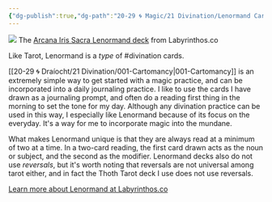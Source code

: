 ```yaml
---
{"dg-publish":true,"dg-path":"20-29 🌀 Magic/21 Divination/Lenormand Cards/Lenormand Cards.md","dg-permalink":"lenormand","permalink":"/lenormand/","title":"Lenormand Cards","tags":["learninpublic"],"noteIcon":"","created":"2023-08-22T17:01:12","updated":"2023-08-24T22:42:39.545-04:00"}
---
```



![](https://i.imgur.com/oalw6MG.jpg)
The [Arcana Iris Sacra Lenormand deck](https://labyrinthos.co/collections/lenormand-cards/products/arcana-iris-sacra-lenormand-deck) from Labyrinthos.co

Like Tarot, Lenormand is a *type* of #divination cards. 

[[20-29 🌀 Draíocht/21 Divination/001-Cartomancy\|001-Cartomancy]] is an extremely simple way to get started with a magic practice, and can be incorporated into a daily journaling practice. I like to use the cards I have drawn as a journaling prompt, and often do a reading first thing in the morning to set the tone for my day. Although any divination practice can be used in this way, I especially like Lenormand because of its focus on the everyday. It's a way for me to incorporate magic into the mundane.

What makes Lenormand unique is that they are always read at a minimum of two at a time. In a two-card reading, the first card drawn acts as the noun or subject, and the second as the modifier. Lenormand decks also do not use *reversals*, but it's worth noting that reversals are not universal among tarot either, and in fact the Thoth Tarot deck I use does not use reversals.

[Learn more about Lenormand at Labyrinthos.co](https://labyrinthos.co/blogs/lenormand-cards)